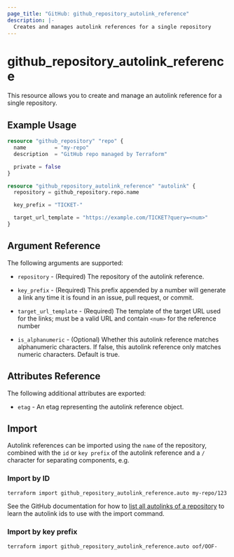 ```yaml
---
page_title: "GitHub: github_repository_autolink_reference"
description: |-
  Creates and manages autolink references for a single repository
---
```


# github_repository_autolink_reference

This resource allows you to create and manage an autolink reference for a single repository.

## Example Usage

```terraform
resource "github_repository" "repo" {
  name         = "my-repo"
  description  = "GitHub repo managed by Terraform"

  private = false
}

resource "github_repository_autolink_reference" "autolink" {
  repository = github_repository.repo.name

  key_prefix = "TICKET-"

  target_url_template = "https://example.com/TICKET?query=<num>"
}
```

## Argument Reference

The following arguments are supported:

* `repository` - (Required) The repository of the autolink reference.

* `key_prefix` - (Required) This prefix appended by a number will generate a link any time it is found in an issue, pull request, or commit.

* `target_url_template` - (Required) The template of the target URL used for the links; must be a valid URL and contain `<num>` for the reference number

* `is_alphanumeric` - (Optional) Whether this autolink reference matches alphanumeric characters. If false, this autolink reference only matches numeric characters. Default is true.

## Attributes Reference

The following additional attributes are exported:

* `etag` - An etag representing the autolink reference object.

## Import

Autolink references can be imported using the `name` of the repository, combined with the `id` or `key prefix` of the autolink reference and a `/` character for separating components, e.g.

### Import by ID

```sh
terraform import github_repository_autolink_reference.auto my-repo/123
```

See the GitHub documentation for how to [list all autolinks of a repository](https://docs.github.com/en/rest/repos/autolinks#list-all-autolinks-of-a-repository) to learn the autolink ids to use with the import command.

### Import by key prefix

```sh
terraform import github_repository_autolink_reference.auto oof/OOF-
```
